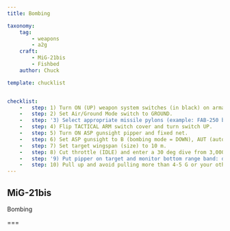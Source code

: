 ```yaml
---
title: Bombing

taxonomy:
    tag:
        - weapons
        - a2g
    craft:
        - MiG-21bis
        - Fishbed
    author: Chuck

template: chucklist


checklist:
    -   step: 1) Turn ON (UP) weapon system switches (in black) on armament panel.
    -   step: 2) Set Air/Ground Mode switch to GROUND.
    -   step: '3) Select appropriate missile pylons (example: FAB-250 bombs on inner left and right pylons, select B pylons 1-2).'
    -   step: 4) Flip TACTICAL ARM switch cover and turn switch UP.
    -   step: 5) Turn ON ASP gunsight pipper and fixed net.
    -   step: 6) Set ASP gunsight to B (bombing mode = DOWN), AUT (automatic = UP) and GYRO (ASP GYRO mode = DOWN).
    -   step: 7) Set target wingspan (size) to 10 m.
    -   step: 8) Cut throttle (IDLE) and enter a 30 deg dive from 3,000 m minimum.
    -   step: '9) Put pipper on target and monitor bottom range band: drop bombs from 1,500 m or higher by holding the WEAPONS RELEASE button. You will have a visual cue when the LAUNCH ALLOWED light is lit up.'
    -   step: 10) Pull up and avoid pulling more than 4-5 G or your other bombs will detach themselves.
---
```


## MiG-21bis 
Bombing

===

